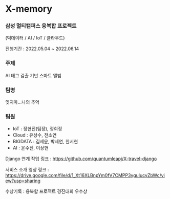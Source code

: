 # X-memory

### 삼성 멀티캠퍼스 융복합 프로젝트
(빅데이터 / AI / IoT / 클라우드)

진행기간 : 2022.05.04 ~ 2022.06.14

### 주제
AI 태그 검출 기반 스마트 앨범

### 팀명
잊지마...나의 추억

### 팀원
- IoT : 정현진(팀장), 정희정
- Cloud : 유상수, 전소연
- BIGDATA : 김세윤, 박세연, 한서현 
- AI : 윤수진, 이상헌

Django 연계 작업 링크 : https://github.com/quantumleapj/X-travel-django

서비스 소개 영상 링크 : https://drive.google.com/file/d/1_Xt16XLBnpYm0fV7CMPP3yguIucyZbWc/view?usp=sharing

수상기록 : 융복합 프로젝트 경진대회 우수상
